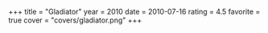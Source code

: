 +++
title = "Gladiator"
year = 2010
date = 2010-07-16
rating = 4.5
favorite = true
cover = "covers/gladiator.png"
+++